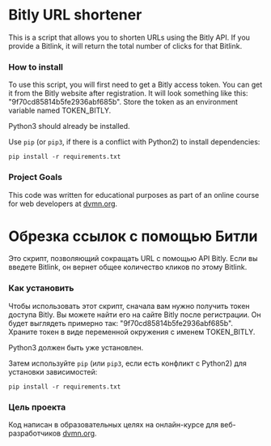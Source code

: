 # Bitly URL shortener

This is a script that allows you to shorten URLs using the Bitly API. If you provide a Bitlink, it will return the total number of clicks for that Bitlink.

### How to install

To use this script, you will first need to get a Bitly access token. You can get it from the Bitly website after registration. It will look something like this: "9f70cd85814b5fe2936abf685b". Store the token as an environment variable named TOKEN_BITLY.

Python3 should already be installed.

Use `pip` (or `pip3`, if there is a conflict with Python2) to install dependencies:
```
pip install -r requirements.txt
```

### Project Goals

This code was written for educational purposes as part of an online course for web developers at [dvmn.org](https://dvmn.org/).


# Обрезка ссылок с помощью Битли

Это скрипт, позволяющий сокращать URL с помощью API Bitly. Если вы введете Bitlink, он вернет общее количество кликов по этому Bitlink.

### Как установить

Чтобы использовать этот скрипт, сначала вам нужно получить токен доступа Bitly. Вы можете найти его на сайте Bitly после регистрации. Он будет выглядеть примерно так: "9f70cd85814b5fe2936abf685b". Храните токен в виде переменной окружения с именем TOKEN_BITLY.

Python3 должен быть уже установлен.

Затем используйте `pip` (или `pip3`, если есть конфликт с Python2) для установки зависимостей:
```
pip install -r requirements.txt
```

### Цель проекта

Код написан в образовательных целях на онлайн-курсе для веб-разработчиков [dvmn.org](https://dvmn.org/).